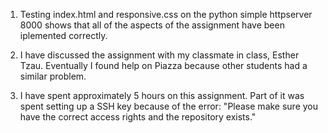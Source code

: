 1. Testing index.html and responsive.css on the python simple httpserver 8000 
shows that all of the aspects of the assignment have been iplemented correctly.

2. I have discussed the assignment with my classmate in class, Esther Tzau. Eventually I found help on Piazza because other students had a similar problem.  

3. I have spent approximately 5 hours on this assignment. Part of it was spent 
setting up a SSH key because of the error:
"Please make sure you have the correct access rights and the repository 
exists."